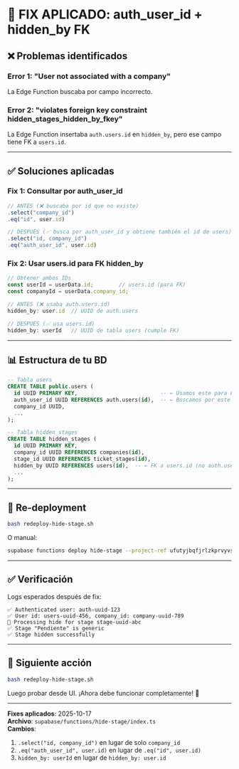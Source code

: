 # 🔧 FIX APLICADO: auth_user_id + hidden_by FK

## ❌ Problemas identificados

### Error 1: "User not associated with a company"
La Edge Function buscaba por campo incorrecto.

### Error 2: "violates foreign key constraint hidden_stages_hidden_by_fkey"
La Edge Function insertaba `auth.users.id` en `hidden_by`, pero ese campo tiene FK a `users.id`.

---

## ✅ Soluciones aplicadas

### Fix 1: Consultar por auth_user_id

```typescript
// ANTES (❌ buscaba por id que no existe)
.select("company_id")
.eq("id", user.id)

// DESPUÉS (✅ busca por auth_user_id y obtiene también el id de users)
.select("id, company_id")
.eq("auth_user_id", user.id)
```

### Fix 2: Usar users.id para FK hidden_by

```typescript
// Obtener ambos IDs
const userId = userData.id;        // users.id (para FK)
const companyId = userData.company_id;

// ANTES (❌ usaba auth.users.id)
hidden_by: user.id  // UUID de auth.users

// DESPUÉS (✅ usa users.id)
hidden_by: userId   // UUID de tabla users (cumple FK)
```

---

## 📊 Estructura de tu BD

```sql
-- Tabla users
CREATE TABLE public.users (
  id UUID PRIMARY KEY,                          -- ← Usamos este para FK
  auth_user_id UUID REFERENCES auth.users(id),  -- ← Buscamos por este
  company_id UUID,
  ...
);

-- Tabla hidden_stages
CREATE TABLE hidden_stages (
  id UUID PRIMARY KEY,
  company_id UUID REFERENCES companies(id),
  stage_id UUID REFERENCES ticket_stages(id),
  hidden_by UUID REFERENCES users(id),  -- ← FK a users.id (no auth.users)
  ...
);
```

---

## 🚀 Re-deployment

```bash
bash redeploy-hide-stage.sh
```

O manual:
```bash
supabase functions deploy hide-stage --project-ref ufutyjbqfjrlzkprvyvs
```

---

## ✅ Verificación

Logs esperados después de fix:
```
✅ Authenticated user: auth-uuid-123
✅ User id: users-uuid-456, company_id: company-uuid-789
🔄 Processing hide for stage stage-uuid-abc
✅ Stage "Pendiente" is generic
✅ Stage hidden successfully
```

---

## 🎯 Siguiente acción

```bash
bash redeploy-hide-stage.sh
```

Luego probar desde UI. ¡Ahora debe funcionar completamente! 🚀

---

**Fixes aplicados**: 2025-10-17  
**Archivo**: `supabase/functions/hide-stage/index.ts`  
**Cambios**:
1. `.select("id, company_id")` en lugar de solo `company_id`
2. `.eq("auth_user_id", user.id)` en lugar de `.eq("id", user.id)`
3. `hidden_by: userId` en lugar de `hidden_by: user.id`
